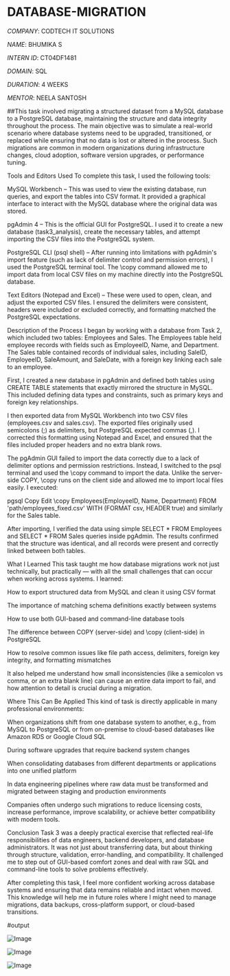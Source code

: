 # DATABASE-MIGRATION

*COMPANY*: CODTECH IT SOLUTIONS

*NAME*: BHUMIKA S

*INTERN ID*: CT04DF1481

*DOMAIN*: SQL

*DURATION*: 4 WEEKS

*MENTOR*: NEELA SANTOSH

##This task involved migrating a structured dataset from a MySQL database to a PostgreSQL database, maintaining the structure and data integrity throughout the process. The main objective was to simulate a real-world scenario where database systems need to be upgraded, transitioned, or replaced while ensuring that no data is lost or altered in the process. Such migrations are common in modern organizations during infrastructure changes, cloud adoption, software version upgrades, or performance tuning.

Tools and Editors Used
To complete this task, I used the following tools:

MySQL Workbench – This was used to view the existing database, run queries, and export the tables into CSV format. It provided a graphical interface to interact with the MySQL database where the original data was stored.

pgAdmin 4 – This is the official GUI for PostgreSQL. I used it to create a new database (task3_analysis), create the necessary tables, and attempt importing the CSV files into the PostgreSQL system.

PostgreSQL CLI (psql shell) – After running into limitations with pgAdmin's import feature (such as lack of delimiter control and permission errors), I used the PostgreSQL terminal tool. The \copy command allowed me to import data from local CSV files on my machine directly into the PostgreSQL database.

Text Editors (Notepad and Excel) – These were used to open, clean, and adjust the exported CSV files. I ensured the delimiters were consistent, headers were included or excluded correctly, and formatting matched the PostgreSQL expectations.

Description of the Process
I began by working with a database from Task 2, which included two tables: Employees and Sales. The Employees table held employee records with fields such as EmployeeID, Name, and Department. The Sales table contained records of individual sales, including SaleID, EmployeeID, SaleAmount, and SaleDate, with a foreign key linking each sale to an employee.

First, I created a new database in pgAdmin and defined both tables using CREATE TABLE statements that exactly mirrored the structure in MySQL. This included defining data types and constraints, such as primary keys and foreign key relationships.

I then exported data from MySQL Workbench into two CSV files (employees.csv and sales.csv). The exported files originally used semicolons (;) as delimiters, but PostgreSQL expected commas (,). I corrected this formatting using Notepad and Excel, and ensured that the files included proper headers and no extra blank rows.

The pgAdmin GUI failed to import the data correctly due to a lack of delimiter options and permission restrictions. Instead, I switched to the psql terminal and used the \copy command to import the data. Unlike the server-side COPY, \copy runs on the client side and allowed me to import local files easily. I executed:

pgsql
Copy
Edit
\copy Employees(EmployeeID, Name, Department) FROM 'path/employees_fixed.csv' WITH (FORMAT csv, HEADER true)
and similarly for the Sales table.

After importing, I verified the data using simple SELECT * FROM Employees and SELECT * FROM Sales queries inside pgAdmin. The results confirmed that the structure was identical, and all records were present and correctly linked between both tables.

What I Learned
This task taught me how database migrations work not just technically, but practically — with all the small challenges that can occur when working across systems. I learned:

How to export structured data from MySQL and clean it using CSV format

The importance of matching schema definitions exactly between systems

How to use both GUI-based and command-line database tools

The difference between COPY (server-side) and \copy (client-side) in PostgreSQL

How to resolve common issues like file path access, delimiters, foreign key integrity, and formatting mismatches

It also helped me understand how small inconsistencies (like a semicolon vs comma, or an extra blank line) can cause an entire data import to fail, and how attention to detail is crucial during a migration.

Where This Can Be Applied
This kind of task is directly applicable in many professional environments:

When organizations shift from one database system to another, e.g., from MySQL to PostgreSQL or from on-premise to cloud-based databases like Amazon RDS or Google Cloud SQL

During software upgrades that require backend system changes

When consolidating databases from different departments or applications into one unified platform

In data engineering pipelines where raw data must be transformed and migrated between staging and production environments

Companies often undergo such migrations to reduce licensing costs, increase performance, improve scalability, or achieve better compatibility with modern tools.

Conclusion
Task 3 was a deeply practical exercise that reflected real-life responsibilities of data engineers, backend developers, and database administrators. It was not just about transferring data, but about thinking through structure, validation, error-handling, and compatibility. It challenged me to step out of GUI-based comfort zones and deal with raw SQL and command-line tools to solve problems effectively.

After completing this task, I feel more confident working across database systems and ensuring that data remains reliable and intact when moved. This knowledge will help me in future roles where I might need to manage migrations, data backups, cross-platform support, or cloud-based transitions.

#output

![Image](https://github.com/user-attachments/assets/26a10a74-25f5-4b83-b207-da5202bc5601)

![Image](https://github.com/user-attachments/assets/c273eeb8-dc67-4b11-b109-c9786f3f25a4)

![Image](https://github.com/user-attachments/assets/5daa583a-8961-46a0-aabf-2292202b9ae9)
